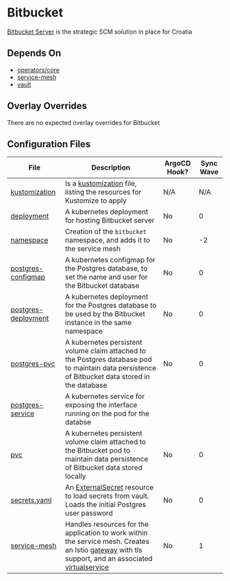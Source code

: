 # Bitbucket

[Bitbucket Server](https://www.atlassian.com/software/bitbucket/enterprise) is the strategic SCM solution in place for Croatia

## Depends On

- [operators/core](https://bitbucket.projectcroatia.cloud/projects/DIG/repos/croatia-components/browse/operators/core)
- [service-mesh](https://bitbucket.projectcroatia.cloud/projects/DIG/repos/croatia-components/browse/service-mesh)
- [vault](https://bitbucket.projectcroatia.cloud/projects/DIG/repos/croatia-components/browse/vault)

## Overlay Overrides

There are no expected overlay overrides for Bitbucket

## Configuration Files

| File | Description | ArgoCD Hook? | Sync Wave |
| ---- | ----------- | ------------ | --------- |
| [kustomization](https://bitbucket.projectcroatia.cloud/projects/DIG/repos/croatia-components/browse/bitbucket/kustomization.yaml) | Is a [kustomization](https://kubernetes.io/docs/tasks/manage-kubernetes-objects/kustomization/#kustomize-feature-list) file, listing the resources for Kustomize to apply | N/A | N/A |
| [deployment](https://bitbucket.projectcroatia.cloud/projects/DIG/repos/croatia-components/browse/bitbucket/deployment.yaml) | A kubernetes deployment for hosting Bitbucket server | No | 0 |
| [namespace](https://bitbucket.projectcroatia.cloud/projects/DIG/repos/croatia-components/browse/bitbucket/namespace.yaml) | Creation of the `bitbucket` namespace, and adds it to the service mesh | No | -2 |
| [postgres-configmap](https://bitbucket.projectcroatia.cloud/projects/DIG/repos/croatia-components/browse/bitbucket/postgres-configmap.yaml) | A kubernetes configmap for the Postgres database, to set the name and user for the Bitbucket database | No | 0 |
| [postgres-deployment](https://bitbucket.projectcroatia.cloud/projects/DIG/repos/croatia-components/browse/bitbucket/postgres-deployment.yaml) | A kubernetes deployment for the Postgres database to be used by the Bitbucket instance in the same namespace | No | 0 |
| [postgres-pvc](https://bitbucket.projectcroatia.cloud/projects/DIG/repos/croatia-components/browse/bitbucket/postgres-pvc.yaml) | A kubernetes persistent volume claim attached to the Postgres database pod to maintain data persistence of Bitbucket data stored in the database | No | 0 |
| [postgres-service](https://bitbucket.projectcroatia.cloud/projects/DIG/repos/croatia-components/browse/bitbucket/postgres-service.yaml) | A kubernetes service for exposing the interface running on the pod for the databse |
| [pvc](https://bitbucket.projectcroatia.cloud/projects/DIG/repos/croatia-components/browse/bitbucket/ppvc.yaml) | A kubernetes persistent volume claim attached to the Bitbucket pod to maintain data persistence of Bitbucket data stored locally | No | 0 |
| [secrets.yaml](https://bitbucket.projectcroatia.cloud/projects/DIG/repos/croatia-components/browse/bitbucket/secrets.yaml) | An [ExternalSecret](https://external-secrets.io/v0.7.2/api/externalsecret/) resource to load secrets from vault. Loads the initial Postgres user password | No | 0 |
| [service-mesh](https://bitbucket.projectcroatia.cloud/projects/DIG/repos/croatia-components/browse/bitbucket/service-mesh.yaml) | Handles resources for the application to work within the service mesh. Creates an Istio [gateway](https://istio.io/latest/docs/reference/config/networking/gateway/) with tls support, and an associated [virtualservice](https://istio.io/latest/docs/reference/config/networking/virtual-service/) | No | 1 |

